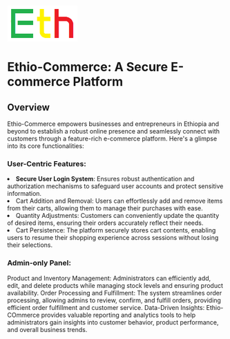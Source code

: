 ![preview](views/assets/img/logo.png)

# Ethio-Commerce: A Secure E-commerce Platform

## Overview

<p>Ethio-Commerce empowers businesses and entrepreneurs in Ethiopia and beyond to establish a robust online presence and seamlessly connect with customers through a feature-rich e-commerce platform. Here's a glimpse into its core functionalities:</p>

### User-Centric Features:
<li><strong>Secure User Login System</strong>: Ensures robust authentication and authorization mechanisms to safeguard user accounts and protect sensitive information.</li>
<li>Cart Addition and Removal: Users can effortlessly add and remove items from their carts, allowing them to manage their purchases with ease.</li>
<li>Quantity Adjustments: Customers can conveniently update the quantity of desired items, ensuring their orders accurately reflect their needs.</li>
<li>Cart Persistence: The platform securely stores cart contents, enabling users to resume their shopping experience across sessions without losing their selections.</li>

### Admin-only Panel:
Product and Inventory Management: Administrators can efficiently add, edit, and delete products while managing stock levels and ensuring product availability.
Order Processing and Fulfillment: The system streamlines order processing, allowing admins to review, confirm, and fulfill orders, providing efficient order fulfillment and customer service.
Data-Driven Insights: Ethio-COmmerce provides valuable reporting and analytics tools to help administrators gain insights into customer behavior, product performance, and overall business trends.
